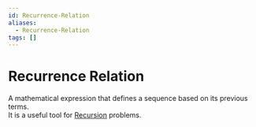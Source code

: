 ```yaml
---
id: Recurrence-Relation
aliases:
  - Recurrence-Relation
tags: []
---
```


# Recurrence Relation
A mathematical expression that defines a sequence based on its previous terms.  
It is a useful tool for [Recursion](./Recursion.md) problems. 




